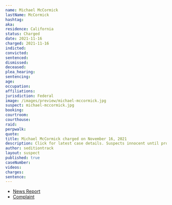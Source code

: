 ```yaml
---
name: Michael McCormick
lastName: McCormick
hashtag:
aka:
residence: California
status: Charged
date: 2021-11-16
charged: 2021-11-16
indicted:
convicted:
sentenced:
dismissed:
deceased:
plea_hearing:
sentencing:
age:
occupation:
affiliations:
jurisdiction: Federal
image: /images/preview/michael-mccormick.jpg
suspect: michael-mccormick.jpg
booking:
courtroom:
courthouse:
raid:
perpwalk:
quote:
title: Michael McCormick charged on November 16, 2021
description: Click for latest case details. Suspects innocent until proven guilty.
author: seditiontrack
layout: suspect
published: true
caseNumber:
videos:
charges:
sentence:
---
```

- [News Report](https://www.mercurynews.com/2021/12/03/man-arrested-in-orange-in-connection-with-capitol-insurrection/)
- [Complaint](https://extremism.gwu.edu/sites/g/files/zaxdzs2191/f/Michael%20McCormick%20Criminal%20Complaint.pdf)
